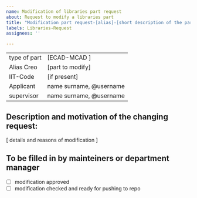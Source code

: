 ```yaml
---
name: Modification of libraries part request
about: Request to modify a libraries part
title: "Modification part request-[alias]-[short description of the part]"
labels: Libraries-Request
assignees: ''

---
```


|               |                         |
|:--------------|:------------------------|
| type of part  | [ECAD-MCAD ]            |
| Alias Creo    | [part to modify]        |
| IIT-Code      | [if present]            |
| Applicant     | name surname, @username |
| supervisor    | name surname, @username |



## Description and motivation of the changing request: <br>
[ details and reasons of modification ]

## To be filled in by mainteiners or department manager
* [ ] modification approved
* [ ] modification checked and ready for pushing to repo
